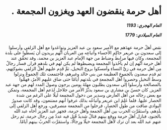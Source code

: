 <h1 dir="rtl">أهل حرمة ينقضون العهد ويغزون المجمعة .</h1>

<h5 dir="rtl">العام الهجري:  1193

العام الميلادي: 1779

</h5>

<p dir="rtl">نقض أهلُ حرمة عهدَهم مع الأمير سعود بن عبد العزيز وتواعَدوا مع أهل الزلفي وأرسلوا إلى سعدون بن عريعر حاكِمِ الأحساء وأتباعِه مِن العربان أنَّهم يريدون أن يَسطُوا على بلدة المجمعة، وكان فيها مرابط وضباط من جهة الإمام عبد العزيز بن محمد، وقد تحقَّق عند أهل حرمة أنَّهم إن لم يأخُذوا المجمعة ويضبطوها لم يكن لهم في بلدهم قرار, فسار رجالٌ مِن أهل حرمة في زيِّ النساءِ وأمسكوا بروجَ النخيل، ثمَّ قَدِم عليهم أهلُ الزلفي بشوكتِهم، ثم قدم سعدون بالجموعِ العظيمة من بني خالد وغيرهم، فاجتمعت تلك الجموعُ ونزلوا وسطَ النخيل وحصروا أهل المجمعةِ في بلدتهم أيامًا حتى ضاق عليهم الأمرُ، فهمُّوا بالمصالحة وأرسلوا إلى سعدون يطلبون مهلةَ يومين يرجون وصولَ المدد لهم من جهة عبد العزيز, كان حسنُ بن مشاري بن سعود يدبِّرُ الأمر من جلاجل لدَعمِ أهل المجمعة، وتمكن مع بعض رجاله من أهل العارض وسدير من دخول المجمعة ليلًا على الرغم من شدة الحصار عليها. فلما عَلِمَ ابن عريعر وأتباعُه بذلك عرفوا أنهم ممتنعون، وقد كانت صدورُ البوادي ضاقت من طولِ الحصارِ، فرحلوا من المجمعة منصرفين، ورجع أهل الزلفي إلى بلَدِهم، واستقَرَّت الحرب بين أهلِ الجمعة وأهل حرمة، فجهز عبد العزيز أخاه عبد الله بالجنودِ، فنازل أهلَ حرمة ووقع بينهم قتالٌ شديدٌ قُتِل فيه عددٌ مِن رجال حرمة، ثم رحل عنهم عبد الله بعد أن ترك لأهل المجمعة خيلًا ورِجالًا، واستمَرَّت الحربُ بينهم أيامًا.</p></br>
